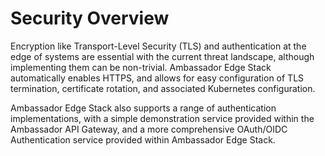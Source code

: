 # Security Overview

Encryption like Transport-Level Security (TLS) and authentication at the edge of systems are essential with the current threat landscape, although implementing them can be non-trivial. Ambassador Edge Stack automatically enables HTTPS, and allows for easy configuration of TLS termination, certificate rotation, and associated Kubernetes configuration.

Ambassador Edge Stack also supports a range of authentication implementations, with a simple demonstration service provided within the Ambassador API Gateway, and a more comprehensive OAuth/OIDC Authentication service provided within Ambassador Edge Stack.
